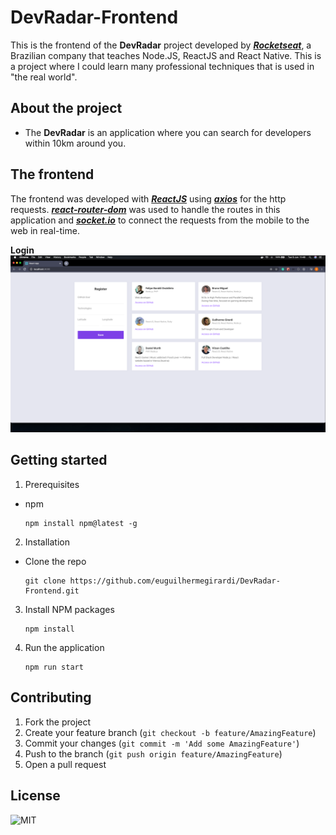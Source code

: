 # DevRadar-Frontend

This is the frontend of the **DevRadar** project developed by [**_Rocketseat_**](https://rocketseat.com.br/), a Brazilian company that teaches Node.JS, ReactJS and React Native.
This is a project where I could learn many professional techniques that is used in "the real world".

## About the project

- The **DevRadar** is an application where you can search for developers within 10km around you.

## The frontend

The frontend was developed with [**_ReactJS_**](https://reactjs.org/) using [**_axios_**](https://www.npmjs.com/package/axios) for the http requests.
[**_react-router-dom_**](https://www.npmjs.com/package/react-router-dom) was used to handle the routes in this application and [**_socket.io_**](https://socket.io/) to connect the requests from the mobile to the web in real-time.

**Login**
![homepage](githubImage/home.png)

## Getting started

1.  Prerequisites

- npm

      npm install npm@latest -g

2. Installation

- Clone the repo

      git clone https://github.com/euguilhermegirardi/DevRadar-Frontend.git

3. Install NPM packages

       npm install

4. Run the application

       npm run start

## Contributing

1.  Fork the project
2.  Create your feature branch (`git checkout -b feature/AmazingFeature`)
3.  Commit your changes (`git commit -m 'Add some AmazingFeature'`)
4.  Push to the branch (`git push origin feature/AmazingFeature`)
5.  Open a pull request

## License

![MIT](https://img.shields.io/badge/License-MIT-blue.svg)
